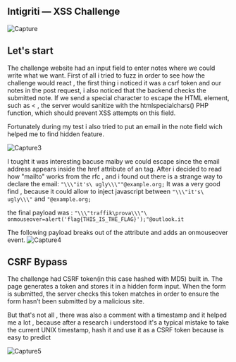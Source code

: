 
## Intigriti — XSS Challenge 

![Capture](https://user-images.githubusercontent.com/59454895/112804703-fff84980-9074-11eb-972e-85a85c837655.PNG)

## Let's start

The challenge website had an input field to enter notes where we could write what we want.
First of all i tried to fuzz in order to see how the challenge would react , the first thing i noticed it was a csrf token and our notes in the post request,
i also noticed that the backend checks the submitted note. If we send a special character to escape the HTML element, such as <  , the server would sanitize with the  htmlspecialchars() PHP function, which should prevent XSS attempts on this field.

Fortunately during my test i also tried to put an email in the note field wich helped me to find hidden feature.

![Capture3](https://user-images.githubusercontent.com/59454895/112806481-18696380-9077-11eb-95b0-8221d5b8cc54.PNG)

I tought it was interesting bacuse maiby we could escape since the email address appears inside the href attribute of an <a> tag.
After i decided to read how "mailto" works from the rfc , and i found out there is a strange way to declare the email:
``` "\\\"it's\ ugly\\\""@example.org; ```
 It was a very good find , because it could allow to inject javascript between ``` "\\\"it's\ ugly\\\" ```  and ``` "@example.org; ```
  
the final payload was :
``` "\\\"traffik\prova\\\"\ onmouseover=alert('flag{THIS_IS_THE_FLAG}');"@outlook.it  ```

The following payload breaks out of the attribute and adds an onmouseover event.
![Capture4](https://user-images.githubusercontent.com/59454895/112809118-fae9c900-9079-11eb-951b-3f9bd7a7ae00.PNG)


## CSRF Bypass
The challenge had CSRF token(in this case hashed with MD5) built in. The page generates a token and stores it in a hidden form input. When the form is submitted, the server checks this token matches in order to ensure the form hasn’t been submitted by a malicious site. 

But that's not all , there was also a comment with a timestamp and it helped me a lot , because after a research i understood it's a typical mistake to take the current UNIX timestamp, hash it and use it as a CSRF token because is easy to predict

![Capture5](https://user-images.githubusercontent.com/59454895/112812171-15717180-907d-11eb-91a2-a6b0f9df6459.PNG)




